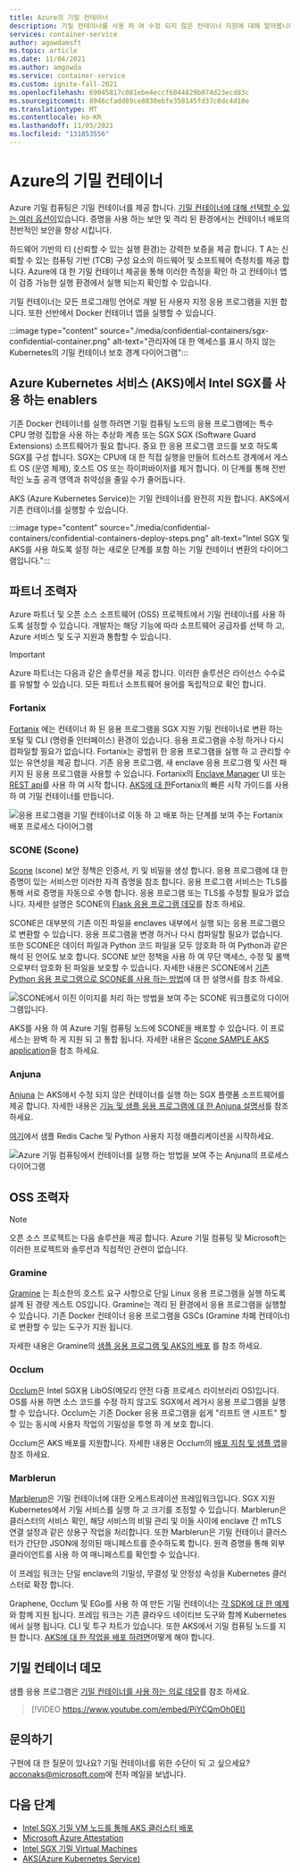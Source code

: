 ```yaml
---
title: Azure의 기밀 컨테이너
description: 기밀 컨테이너를 사용 하 여 수정 되지 않은 컨테이너 지원에 대해 알아봅니다.
services: container-service
author: agowdamsft
ms.topic: article
ms.date: 11/04/2021
ms.author: amgowda
ms.service: container-service
ms.custom: ignite-fall-2021
ms.openlocfilehash: 69045817c081ebe4eccf6044829b074d23ecd83c
ms.sourcegitcommit: 8946cfadd89ce8830ebfe358145fd37c0dc4d10e
ms.translationtype: MT
ms.contentlocale: ko-KR
ms.lasthandoff: 11/05/2021
ms.locfileid: "131853556"
---
```

# <a name="confidential-containers-on-azure"></a>Azure의 기밀 컨테이너

Azure 기밀 컴퓨팅은 기밀 컨테이너를 제공 합니다. [기밀 컨테이너에 대해 선택할 수 있는 여러 옵션이](choose-confidential-containers-offerings.md)있습니다. 증명을 사용 하는 보안 및 격리 된 환경에서는 컨테이너 배포의 전반적인 보안을 향상 시킵니다. 

하드웨어 기반의 티 (신뢰할 수 있는 실행 환경)는 강력한 보증을 제공 합니다. T A는 신뢰할 수 있는 컴퓨팅 기반 (TCB) 구성 요소의 하드웨어 및 소프트웨어 측정치를 제공 합니다. Azure에 대 한 기밀 컨테이너 제공을 통해 이러한 측정을 확인 하 고 컨테이너 앱이 검증 가능한 실행 환경에서 실행 되는지 확인할 수 있습니다.

기밀 컨테이너는 모든 프로그래밍 언어로 개발 된 사용자 지정 응용 프로그램을 지원 합니다. 또한 선반에서 Docker 컨테이너 앱을 실행할 수 있습니다.

:::image type="content" source="./media/confidential-containers/sgx-confidential-container.png" alt-text="관리자에 대 한 액세스를 표시 하지 않는 Kubernetes의 기밀 컨테이너 보호 경계 다이어그램":::

## <a name="enablers-with-intel-sgx-on-azure-kubernetes-serviceaks"></a>Azure Kubernetes 서비스 (AKS)에서 Intel SGX를 사용 하는 enablers

 기존 Docker 컨테이너를 실행 하려면 기밀 컴퓨팅 노드의 응용 프로그램에는 특수 CPU 명령 집합을 사용 하는 추상화 계층 또는 SGX SGX (Software Guard Extensions) 소프트웨어가 필요 합니다. 중요 한 응용 프로그램 코드를 보호 하도록 SGX를 구성 합니다. SGX는 CPU에 대 한 직접 실행을 만들어 트러스트 경계에서 게스트 OS (운영 체제), 호스트 OS 또는 하이퍼바이저를 제거 합니다. 이 단계를 통해 전반적인 노출 공격 영역과 취약성을 줄일 수가 줄어듭니다.

AKS (Azure Kubernetes Service)는 기밀 컨테이너를 완전히 지원 합니다. AKS에서 기존 컨테이너를 실행할 수 있습니다.

:::image type="content" source="./media/confidential-containers/confidential-containers-deploy-steps.png" alt-text="Intel SGX 및 AKS를 사용 하도록 설정 하는 새로운 단계를 포함 하는 기밀 컨테이너 변환의 다이어그램입니다.":::

## <a name="partner-enablers"></a>파트너 조력자

Azure 파트너 및 오픈 소스 소프트웨어 (OSS) 프로젝트에서 기밀 컨테이너를 사용 하도록 설정할 수 있습니다. 개발자는 해당 기능에 따라 소프트웨어 공급자를 선택 하 고, Azure 서비스 및 도구 지원과 통합할 수 있습니다. 

> [!IMPORTANT]
> Azure 파트너는 다음과 같은 솔루션을 제공 합니다. 이러한 솔루션은 라이선스 수수료를 유발할 수 있습니다. 모든 파트너 소프트웨어 용어를 독립적으로 확인 합니다. 

### <a name="fortanix"></a>Fortanix

[Fortanix](https://www.fortanix.com/) 에는 컨테이너 화 된 응용 프로그램을 SGX 지원 기밀 컨테이너로 변환 하는 포털 및 CLI (명령줄 인터페이스) 환경이 있습니다. 응용 프로그램을 수정 하거나 다시 컴파일할 필요가 없습니다. Fortanix는 광범위 한 응용 프로그램을 실행 하 고 관리할 수 있는 유연성을 제공 합니다. 기존 응용 프로그램, 새 enclave 응용 프로그램 및 사전 패키지 된 응용 프로그램을 사용할 수 있습니다. Fortanix의 [Enclave Manager](https://em.fortanix.com/) UI 또는 [REST api](https://www.fortanix.com/api/em/)를 사용 하 여 시작 합니다. [AKS에 대 한](https://support.fortanix.com/hc/en-us/articles/360049658291-Fortanix-Confidential-Container-on-Azure-Kubernetes-Service)Fortanix의 빠른 시작 가이드를 사용 하 여 기밀 컨테이너를 만듭니다.

![응용 프로그램을 기밀 컨테이너로 이동 하 고 배포 하는 단계를 보여 주는 Fortanix 배포 프로세스 다이어그램](./media/confidential-containers/fortanix-confidential-containers-flow.png)

### <a name="scone-scontain"></a>SCONE (Scone)

[Scone](https://scontain.com/) (scone) 보안 정책은 인증서, 키 및 비밀을 생성 합니다. 응용 프로그램에 대 한 증명이 있는 서비스만 이러한 자격 증명을 참조 합니다. 응용 프로그램 서비스는 TLS를 통해 서로 증명을 자동으로 수행 합니다. 응용 프로그램 또는 TLS를 수정할 필요가 없습니다. 자세한 설명은 SCONE의 [Flask 응용 프로그램 데모](https://sconedocs.github.io/flask_demo/)를 참조 하세요.

SCONE은 대부분의 기존 이진 파일을 enclaves 내부에서 실행 되는 응용 프로그램으로 변환할 수 있습니다. 응용 프로그램을 변경 하거나 다시 컴파일할 필요가 없습니다. 또한 SCONE은 데이터 파일과 Python 코드 파일을 모두 암호화 하 여 Python과 같은 해석 된 언어도 보호 합니다. SCONE 보안 정책을 사용 하 여 무단 액세스, 수정 및 롤백 으로부터 암호화 된 파일을 보호할 수 있습니다. 자세한 내용은 SCONE에서 [기존 Python 응용 프로그램으로 SCONE를 사용 하는 방법](https://sconedocs.github.io/sconify_image/)에 대 한 설명서를 참조 하세요.

![SCONE에서 이진 이미지를 처리 하는 방법을 보여 주는 SCONE 워크플로의 다이어그램입니다.](./media/confidential-containers/scone-workflow.png)

AKS를 사용 하 여 Azure 기밀 컴퓨팅 노드에 SCONE을 배포할 수 있습니다. 이 프로세스는 완벽 하 게 지원 되 고 통합 됩니다. 자세한 내용은 [Scone SAMPLE AKS application](https://sconedocs.github.io/aks/)을 참조 하세요.

### <a name="anjuna"></a>Anjuna

[Anjuna](https://www.anjuna.io/) 는 AKS에서 수정 되지 않은 컨테이너를 실행 하는 SGX 플랫폼 소프트웨어를 제공 합니다. 자세한 내용은 [기능 및 샘플 응용 프로그램에 대 한 Anjuna 설명서](https://www.anjuna.io/microsoft-azure-confidential-computing-aks-lp)를 참조 하세요.

[여기](https://www.anjuna.io/microsoft-azure-confidential-computing-aks-lp)에서 샘플 Redis Cache 및 Python 사용자 지정 애플리케이션을 시작하세요.

![Azure 기밀 컴퓨팅에서 컨테이너를 실행 하는 방법을 보여 주는 Anjuna의 프로세스 다이어그램](media/confidential-containers/anjuna-process-flow.png)

## <a name="oss-enablers"></a>OSS 조력자

> [!NOTE]
> 오픈 소스 프로젝트는 다음 솔루션을 제공 합니다. Azure 기밀 컴퓨팅 및 Microsoft는 이러한 프로젝트와 솔루션과 직접적인 관련이 없습니다.  

### <a name="gramine"></a>Gramine

[Gramine](https://grapheneproject.io/) 는 최소한의 호스트 요구 사항으로 단일 Linux 응용 프로그램을 실행 하도록 설계 된 경량 게스트 OS입니다. Gramine는 격리 된 환경에서 응용 프로그램을 실행할 수 있습니다. 기존 Docker 컨테이너 응용 프로그램을 GSCs (Gramine 차폐 컨테이너)로 변환할 수 있는 도구가 지원 됩니다.

자세한 내용은 Gramine의 [샘플 응용 프로그램 및 AKS의 배포](https://graphene.readthedocs.io/en/latest/cloud-deployment.html#azure-kubernetes-service-aks) 를 참조 하세요.

### <a name="occlum"></a>Occlum

[Occlum](https://occlum.io/)은 Intel SGX용 LibOS(메모리 안전 다중 프로세스 라이브러리 OS)입니다. OS를 사용 하면 소스 코드를 수정 하지 않고도 SGX에서 레거시 응용 프로그램을 실행할 수 있습니다. Occlum는 기존 Docker 응용 프로그램을 쉽게 "리프트 앤 시프트" 할 수 있는 동시에 사용자 작업의 기밀성을 투명 하 게 보호 합니다.

Occlum은 AKS 배포를 지원합니다. 자세한 내용은 Occlum의 [배포 지침 및 샘플 앱](https://github.com/occlum/occlum/blob/master/docs/azure_aks_deployment_guide.md)을 참조 하세요.

### <a name="marblerun"></a>Marblerun

[Marblerun](https://marblerun.sh/)은 기밀 컨테이너에 대한 오케스트레이션 프레임워크입니다. SGX 지원 Kubernetes에서 기밀 서비스를 실행 하 고 크기를 조정할 수 있습니다. Marblerun은 클러스터의 서비스 확인, 해당 서비스의 비밀 관리 및 이들 사이에 enclave 간 mTLS 연결 설정과 같은 상용구 작업을 처리합니다. 또한 Marblerun은 기밀 컨테이너 클러스터가 간단한 JSON에 정의된 매니페스트를 준수하도록 합니다. 원격 증명을 통해 외부 클라이언트를 사용 하 여 매니페스트를 확인할 수 있습니다.

이 프레임 워크는 단일 enclave의 기밀성, 무결성 및 안정성 속성을 Kubernetes 클러스터로 확장 합니다.

Graphene, Occlum 및 EGo를 사용 하 여 만든 기밀 컨테이너는 [각 SDK에 대 한 예제](https://docs.edgeless.systems/marblerun/#/examples?id=examples)와 함께 지원 됩니다. 프레임 워크는 기존 클라우드 네이티브 도구와 함께 Kubernetes에서 실행 됩니다. CLI 및 투구 차트가 있습니다. 또한 AKS에서 기밀 컴퓨팅 노드를 지원 합니다. [AKS에 대 한 작업을 배포 하려면](https://docs.edgeless.systems/marblerun/#/deployment/cloud?id=cloud-deployment)어떻게 해야 합니다.

## <a name="confidential-containers-demo"></a>기밀 컨테이너 데모

샘플 응용 프로그램은 [기밀 컨테이너를 사용 하는 의료 데모](https://github.com/Azure-Samples/confidential-container-samples/blob/main/confidential-healthcare-scone-confinf-onnx/README.md)를 참조 하세요. 

> [!VIDEO https://www.youtube.com/embed/PiYCQmOh0EI]


## <a name="get-in-touch"></a>문의하기

구현에 대 한 질문이 있나요? 기밀 컨테이너를 위한 수단이 되 고 싶으세요? <acconaks@microsoft.com>에 전자 메일을 보냅니다.

## <a name="next-steps"></a>다음 단계

- [Intel SGX 기밀 VM 노드를 통해 AKS 클러스터 배포](./confidential-enclave-nodes-aks-get-started.md)
- [Microsoft Azure Attestation](../attestation/overview.md)
- [Intel SGX 기밀 Virtual Machines](virtual-machine-solutions-sgx.md)
- [AKS(Azure Kubernetes Service)](../aks/intro-kubernetes.md)

